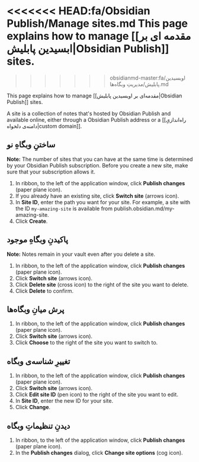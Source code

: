 <<<<<<< HEAD:fa/Obsidian Publish/Manage sites.md
This page explains how to manage [[مقدمه ای بر ابسیدین پابلیش|Obsidian Publish]] sites.
=======
>>>>>>> obsidianmd-master:fa/اوبسیدین پابلیش/مدیریتِ وبگاه‌ها.md

This page explains how to manage [[مقدمه‌ای بر اوبسیدین پابلیش|Obsidian Publish]] sites.


A site is a collection of notes that's hosted by Obsidian Publish and available online, either through a Obsidian Publish address or a [[راه‌اندازیِ دامنه‌ی دلخواه|custom domain]].

## ساختنِ وبگاهِ نو

**Note:** The number of sites that you can have at the same time is determined by your Obsidian Publish subscription. Before you create a new site, make sure that your subscription allows it.

1. In ribbon, to the left of the application window, click **Publish changes** (paper plane icon).
2. If you already have an existing site, click **Switch site** (arrows icon).
3. In **Site ID**, enter the path you want for your site. For example, a site with the ID `my-amazing-site` is available from publish.obsidian.md/my-amazing-site.
4. Click **Create**.

## پاکیدنِ وبگاهِ موجود

**Note:** Notes remain in your vault even after you delete a site.

1. In ribbon, to the left of the application window, click **Publish changes** (paper plane icon).
2. Click **Switch site** (arrows icon).
3. Click **Delete site** (cross icon) to the right of the site you want to delete.
4. Click **Delete** to confirm.

## پرش میانِ وبگاه‌ها

1. In ribbon, to the left of the application window, click **Publish changes** (paper plane icon).
2. Click **Switch site** (arrows icon).
3. Click **Choose** to the right of the site you want to switch to.

## تغییرِ شناسه‌ی وبگاه

1. In ribbon, to the left of the application window, click **Publish changes** (paper plane icon).
2. Click **Switch site** (arrows icon).
3. Click **Edit site ID** (pen icon) to the right of the site you want to edit.
4. In **Site ID**, enter the new ID for your site.
5. Click **Change**.

## دیدنِ تنظیماتِ وبگاه

1. In ribbon, to the left of the application window, click **Publish changes** (paper plane icon).
2. In the **Publish changes** dialog, click **Change site options** (cog icon).